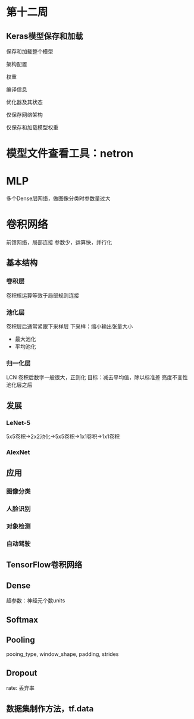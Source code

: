 # 第十二周



## Keras模型保存和加载

保存和加载整个模型

架构配置

权重

编译信息

优化器及其状态

仅保存网络架构

仅保存和加载模型权重

# 模型文件查看工具：netron

# MLP

多个Dense层网络，做图像分类时参数量过大

# 卷积网络

前馈网络，局部连接 参数少，运算快，并行化

## 基本结构

### 卷积层

卷积核运算等效于局部规则连接

### 池化层

卷积层后通常紧跟下采样层 下采样：缩小输出张量大小

- 最大池化
- 平均池化

### 归一化层

LCN 卷积后数字一般很大，正则化 目标：减去平均值，除以标准差 亮度不变性 池化层之后

## 发展

### LeNet-5

5x5卷积->2x2池化->5x5卷积->1x1卷积->1x1卷积

### AlexNet

## 应用

### 图像分类

### 人脸识别

### 对象检测

### 自动驾驶

## TensorFlow卷积网络

## Dense

超参数：神经元个数units

## Softmax

## Pooling

pooing_type, window_shape, padding, strides

## Dropout

rate: 丢弃率

## 数据集制作方法，tf.data



